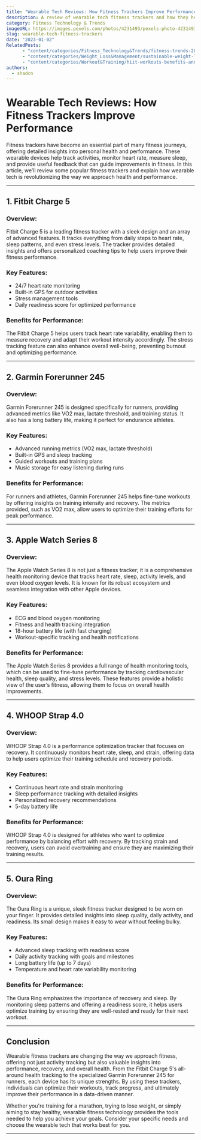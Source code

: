 ```yaml
---
title: "Wearable Tech Reviews: How Fitness Trackers Improve Performance"
description: A review of wearable tech fitness trackers and how they help enhance performance, monitor health metrics, and achieve fitness goals.
category: Fitness Technology & Trends
imageURL: https://images.pexels.com/photos/4231493/pexels-photo-4231493.jpeg?auto=compress&cs=tinysrgb&w=1260&h=750&dpr=1
slug: wearable-tech-fitness-trackers
date: "2023-01-02"
RelatedPosts:
      - "content/categories/Fitness_Technology&Trends/fitness-trends-2025.md"
      - "content/categories/Weight_Loss&Management/sustainable-weight-loss-guide.md"
      - "content/categories/Workout&Training/hiit-workouts-benefits-and-routines.md"
authors:
  - shadcn
---
```

 
# Wearable Tech Reviews: How Fitness Trackers Improve Performance

Fitness trackers have become an essential part of many fitness journeys, offering detailed insights into personal health and performance. These wearable devices help track activities, monitor heart rate, measure sleep, and provide useful feedback that can guide improvements in fitness. In this article, we’ll review some popular fitness trackers and explain how wearable tech is revolutionizing the way we approach health and performance.

---

## **1. Fitbit Charge 5**

### **Overview:**
Fitbit Charge 5 is a leading fitness tracker with a sleek design and an array of advanced features. It tracks everything from daily steps to heart rate, sleep patterns, and even stress levels. The tracker provides detailed insights and offers personalized coaching tips to help users improve their fitness performance.

### **Key Features:**
- 24/7 heart rate monitoring
- Built-in GPS for outdoor activities
- Stress management tools
- Daily readiness score for optimized performance

### **Benefits for Performance:**
The Fitbit Charge 5 helps users track heart rate variability, enabling them to measure recovery and adapt their workout intensity accordingly. The stress tracking feature can also enhance overall well-being, preventing burnout and optimizing performance.

---

## **2. Garmin Forerunner 245**

### **Overview:**
Garmin Forerunner 245 is designed specifically for runners, providing advanced metrics like VO2 max, lactate threshold, and training status. It also has a long battery life, making it perfect for endurance athletes.

### **Key Features:**
- Advanced running metrics (VO2 max, lactate threshold)
- Built-in GPS and sleep tracking
- Guided workouts and training plans
- Music storage for easy listening during runs

### **Benefits for Performance:**
For runners and athletes, Garmin Forerunner 245 helps fine-tune workouts by offering insights on training intensity and recovery. The metrics provided, such as VO2 max, allow users to optimize their training efforts for peak performance.

---

## **3. Apple Watch Series 8**

### **Overview:**
The Apple Watch Series 8 is not just a fitness tracker; it is a comprehensive health monitoring device that tracks heart rate, sleep, activity levels, and even blood oxygen levels. It is known for its robust ecosystem and seamless integration with other Apple devices.

### **Key Features:**
- ECG and blood oxygen monitoring
- Fitness and health tracking integration
- 18-hour battery life (with fast charging)
- Workout-specific tracking and health notifications

### **Benefits for Performance:**
The Apple Watch Series 8 provides a full range of health monitoring tools, which can be used to fine-tune performance by tracking cardiovascular health, sleep quality, and stress levels. These features provide a holistic view of the user’s fitness, allowing them to focus on overall health improvements.

---

## **4. WHOOP Strap 4.0**

### **Overview:**
WHOOP Strap 4.0 is a performance optimization tracker that focuses on recovery. It continuously monitors heart rate, sleep, and strain, offering data to help users optimize their training schedule and recovery periods.

### **Key Features:**
- Continuous heart rate and strain monitoring
- Sleep performance tracking with detailed insights
- Personalized recovery recommendations
- 5-day battery life

### **Benefits for Performance:**
WHOOP Strap 4.0 is designed for athletes who want to optimize performance by balancing effort with recovery. By tracking strain and recovery, users can avoid overtraining and ensure they are maximizing their training results.

---

## **5. Oura Ring**

### **Overview:**
The Oura Ring is a unique, sleek fitness tracker designed to be worn on your finger. It provides detailed insights into sleep quality, daily activity, and readiness. Its small design makes it easy to wear without feeling bulky.

### **Key Features:**
- Advanced sleep tracking with readiness score
- Daily activity tracking with goals and milestones
- Long battery life (up to 7 days)
- Temperature and heart rate variability monitoring

### **Benefits for Performance:**
The Oura Ring emphasizes the importance of recovery and sleep. By monitoring sleep patterns and offering a readiness score, it helps users optimize training by ensuring they are well-rested and ready for their next workout.

---

## **Conclusion**

Wearable fitness trackers are changing the way we approach fitness, offering not just activity tracking but also valuable insights into performance, recovery, and overall health. From the Fitbit Charge 5's all-around health tracking to the specialized Garmin Forerunner 245 for runners, each device has its unique strengths. By using these trackers, individuals can optimize their workouts, track progress, and ultimately improve their performance in a data-driven manner.

Whether you're training for a marathon, trying to lose weight, or simply aiming to stay healthy, wearable fitness technology provides the tools needed to help you achieve your goals. Consider your specific needs and choose the wearable tech that works best for you.

---
